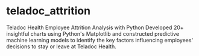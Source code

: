 # teladoc_attrition
Teladoc Health Employee Attrition Analysis with Python
Developed 20+ insightful charts using Python's Matplotlib and constructed predictive machine learning models to identify the key factors influencing employees' decisions to stay or leave at Teladoc Health.
